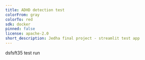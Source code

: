 ```yaml
---
title: ADHD detection test
colorFrom: gray
colorTo: red
sdk: docker
pinned: false
license: apache-2.0
short_description: Jedha final project - streamlit test app
---
```


dsfsft35 test run
